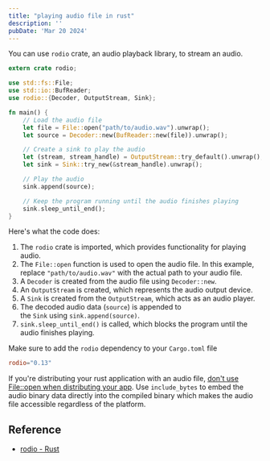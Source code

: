 ```yaml
---
title: "playing audio file in rust"
description: ''
pubDate: 'Mar 20 2024'
---
```


You can use `rodio` crate, an audio playback library, to stream an audio.

```rust
extern crate rodio;

use std::fs::File;
use std::io::BufReader;
use rodio::{Decoder, OutputStream, Sink};

fn main() {
    // Load the audio file
    let file = File::open("path/to/audio.wav").unwrap();
    let source = Decoder::new(BufReader::new(file)).unwrap();

    // Create a sink to play the audio
    let (stream, stream_handle) = OutputStream::try_default().unwrap();
    let sink = Sink::try_new(&stream_handle).unwrap();

    // Play the audio
    sink.append(source);

    // Keep the program running until the audio finishes playing
    sink.sleep_until_end();
}
```

Here's what the code does:

1. The `rodio` crate is imported, which provides functionality for playing audio.
2. The `File::open` function is used to open the audio file. In this example, replace `"path/to/audio.wav"` with the actual path to your audio file.
3. A `Decoder` is created from the audio file using `Decoder::new`.
4. An `OutputStream` is created, which represents the audio output device.
5. A `Sink` is created from the `OutputStream`, which acts as an audio player.
6. The decoded audio data (`source`) is appended to the `Sink` using `sink.append(source)`.
7. `sink.sleep_until_end()` is called, which blocks the program until the audio finishes playing.

Make sure to add the `rodio` dependency to your `Cargo.toml` file
```toml
rodio="0.13"
```

If you're distributing your rust application with an audio file, [don't use File::open when distributing your app](/notes/dont_use_fileopen_when_distributing_your_app). Use `include_bytes` to embed the audio binary data directly into the compiled binary which makes the audio file accessible regardless of the platform.

## Reference
- [rodio - Rust](https://docs.rs/rodio/latest/rodio/)
